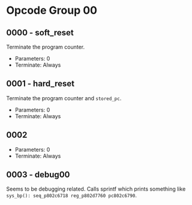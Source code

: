 # Opcode Group 00

## 0000 - soft_reset

Terminate the program counter.

- Parameters: 0
- Terminate: Always

## 0001 - hard_reset

Terminate the program counter and `stored_pc`.

- Parameters: 0
- Terminate: Always

## 0002

- Parameters: 0
- Terminate: Always

## 0003 - debug00

Seems to be debugging related. Calls sprintf which prints something like `sys_bp(): seq_p802c6718 reg_p802d7760 pc802c6790`.
